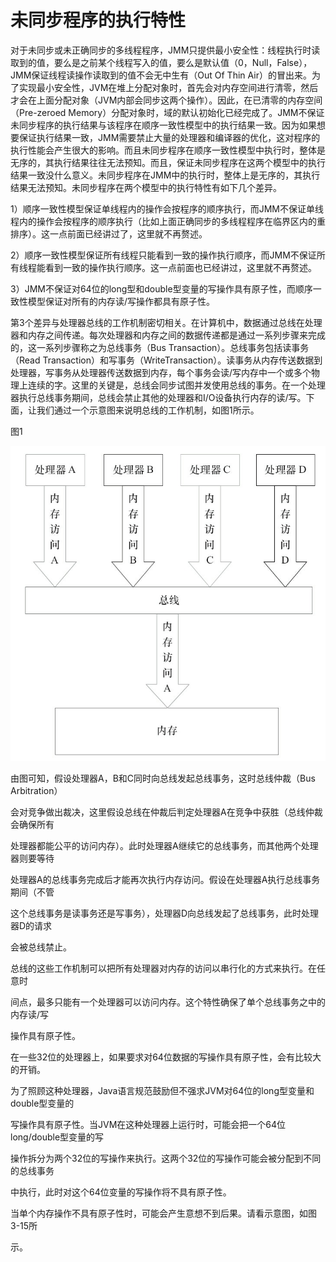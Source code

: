 # 未同步程序的执行特性

对于未同步或未正确同步的多线程程序，JMM只提供最小安全性：线程执行时读取到的值，要么是之前某个线程写入的值，要么是默认值（0，Null，False），JMM保证线程读操作读取到的值不会无中生有（Out Of Thin Air）的冒出来。为了实现最小安全性，JVM在堆上分配对象时，首先会对内存空间进行清零，然后才会在上面分配对象（JVM内部会同步这两个操作）。因此，在已清零的内存空间（Pre-zeroed Memory）分配对象时，域的默认初始化已经完成了。JMM不保证未同步程序的执行结果与该程序在顺序一致性模型中的执行结果一致。因为如果想要保证执行结果一致，JMM需要禁止大量的处理器和编译器的优化，这对程序的执行性能会产生很大的影响。而且未同步程序在顺序一致性模型中执行时，整体是无序的，其执行结果往往无法预知。而且，保证未同步程序在这两个模型中的执行结果一致没什么意义。未同步程序在JMM中的执行时，整体上是无序的，其执行结果无法预知。未同步程序在两个模型中的执行特性有如下几个差异。

1）顺序一致性模型保证单线程内的操作会按程序的顺序执行，而JMM不保证单线程内的操作会按程序的顺序执行（比如上面正确同步的多线程程序在临界区内的重排序）。这一点前面已经讲过了，这里就不再赘述。

2）顺序一致性模型保证所有线程只能看到一致的操作执行顺序，而JMM不保证所有线程能看到一致的操作执行顺序。这一点前面也已经讲过，这里就不再赘述。

3）JMM不保证对64位的long型和double型变量的写操作具有原子性，而顺序一致性模型保证对所有的内存读/写操作都具有原子性。

第3个差异与处理器总线的工作机制密切相关。在计算机中，数据通过总线在处理器和内存之间传递。每次处理器和内存之间的数据传递都是通过一系列步骤来完成的，这一系列步骤称之为总线事务（Bus Transaction）。总线事务包括读事务（Read Transaction）和写事务（WriteTransaction）。读事务从内存传送数据到处理器，写事务从处理器传送数据到内存，每个事务会读/写内存中一个或多个物理上连续的字。这里的关键是，总线会同步试图并发使用总线的事务。在一个处理器执行总线事务期间，总线会禁止其他的处理器和I/O设备执行内存的读/写。下面，让我们通过一个示意图来说明总线的工作机制，如图1所示。

图1

![](/assets/import-3--3-4.png)

由图可知，假设处理器A，B和C同时向总线发起总线事务，这时总线仲裁（Bus Arbitration）

会对竞争做出裁决，这里假设总线在仲裁后判定处理器A在竞争中获胜（总线仲裁会确保所有

处理器都能公平的访问内存）。此时处理器A继续它的总线事务，而其他两个处理器则要等待

处理器A的总线事务完成后才能再次执行内存访问。假设在处理器A执行总线事务期间（不管

这个总线事务是读事务还是写事务），处理器D向总线发起了总线事务，此时处理器D的请求

会被总线禁止。

总线的这些工作机制可以把所有处理器对内存的访问以串行化的方式来执行。在任意时

间点，最多只能有一个处理器可以访问内存。这个特性确保了单个总线事务之中的内存读/写

操作具有原子性。

在一些32位的处理器上，如果要求对64位数据的写操作具有原子性，会有比较大的开销。

为了照顾这种处理器，Java语言规范鼓励但不强求JVM对64位的long型变量和double型变量的

写操作具有原子性。当JVM在这种处理器上运行时，可能会把一个64位long/double型变量的写

操作拆分为两个32位的写操作来执行。这两个32位的写操作可能会被分配到不同的总线事务

中执行，此时对这个64位变量的写操作将不具有原子性。

当单个内存操作不具有原子性时，可能会产生意想不到后果。请看示意图，如图3-15所

示。

